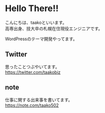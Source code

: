 # Hello There!!
こんにちは、taakoといいます。<br>
高専出身、技大卒の札幌在住現役エンジニアです。<br>

WordPressのテーマ開発やってます。

## Twitter
思ったことつぶやいてます。<br>
https://twitter.com/taakobiz

## note
仕事に関する出来事を書いてます。<br>
https://note.com/taako502
